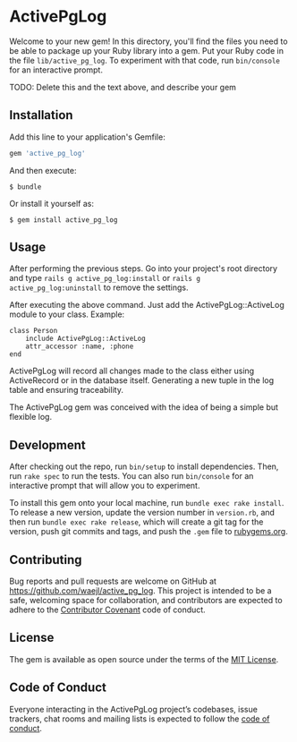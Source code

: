 # ActivePgLog

Welcome to your new gem! In this directory, you'll find the files you need to be able to package up your Ruby library into a gem. Put your Ruby code in the file `lib/active_pg_log`. To experiment with that code, run `bin/console` for an interactive prompt.

TODO: Delete this and the text above, and describe your gem

## Installation

Add this line to your application's Gemfile:

```ruby
gem 'active_pg_log'
```

And then execute:

    $ bundle

Or install it yourself as:

    $ gem install active_pg_log

## Usage

After performing the previous steps. Go into your project's root directory and type `rails g active_pg_log:install` or `rails g active_pg_log:uninstall` to remove the settings.

After executing the above command. Just add the ActivePgLog::ActiveLog module to your class. Example:

    class Person
        include ActivePgLog::ActiveLog
        attr_accessor :name, :phone
    end

ActivePgLog will record all changes made to the class either using ActiveRecord or in the database itself. Generating a new tuple in the log table and ensuring traceability.

The ActivePgLog gem was conceived with the idea of ​​being a simple but flexible log.

## Development

After checking out the repo, run `bin/setup` to install dependencies. Then, run `rake spec` to run the tests. You can also run `bin/console` for an interactive prompt that will allow you to experiment.

To install this gem onto your local machine, run `bundle exec rake install`. To release a new version, update the version number in `version.rb`, and then run `bundle exec rake release`, which will create a git tag for the version, push git commits and tags, and push the `.gem` file to [rubygems.org](https://rubygems.org).

## Contributing

Bug reports and pull requests are welcome on GitHub at https://github.com/waejl/active_pg_log. This project is intended to be a safe, welcoming space for collaboration, and contributors are expected to adhere to the [Contributor Covenant](http://contributor-covenant.org) code of conduct.

## License

The gem is available as open source under the terms of the [MIT License](https://opensource.org/licenses/MIT).

## Code of Conduct

Everyone interacting in the ActivePgLog project’s codebases, issue trackers, chat rooms and mailing lists is expected to follow the [code of conduct](https://github.com/waejl/active_pg_log/blob/master/CODE_OF_CONDUCT.md).
